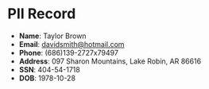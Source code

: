 # PII Record
- **Name**: Taylor Brown
- **Email**: davidsmith@hotmail.com
- **Phone**: (686)139-2727x79497
- **Address**: 097 Sharon Mountains, Lake Robin, AR 86616
- **SSN**: 404-54-1718
- **DOB**: 1978-10-28
